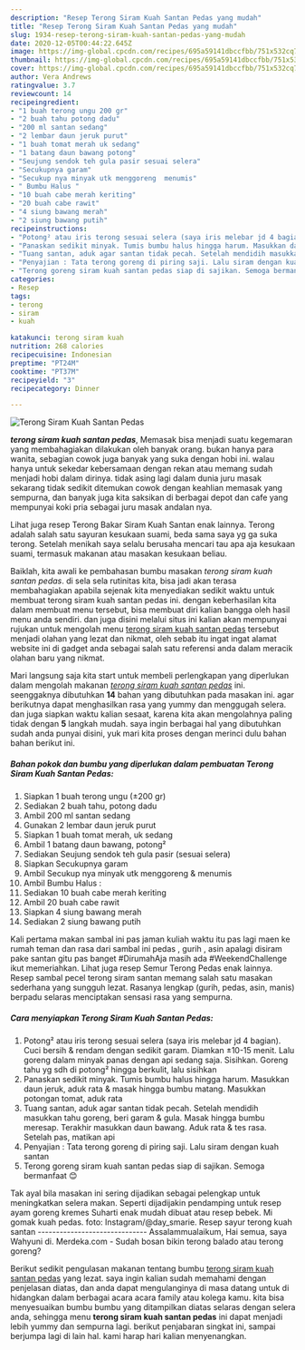 ```yaml
---
description: "Resep Terong Siram Kuah Santan Pedas yang mudah"
title: "Resep Terong Siram Kuah Santan Pedas yang mudah"
slug: 1934-resep-terong-siram-kuah-santan-pedas-yang-mudah
date: 2020-12-05T00:44:22.645Z
image: https://img-global.cpcdn.com/recipes/695a59141dbccfbb/751x532cq70/terong-siram-kuah-santan-pedas-foto-resep-utama.jpg
thumbnail: https://img-global.cpcdn.com/recipes/695a59141dbccfbb/751x532cq70/terong-siram-kuah-santan-pedas-foto-resep-utama.jpg
cover: https://img-global.cpcdn.com/recipes/695a59141dbccfbb/751x532cq70/terong-siram-kuah-santan-pedas-foto-resep-utama.jpg
author: Vera Andrews
ratingvalue: 3.7
reviewcount: 14
recipeingredient:
- "1 buah terong ungu 200 gr"
- "2 buah tahu potong dadu"
- "200 ml santan sedang"
- "2 lembar daun jeruk purut"
- "1 buah tomat merah uk sedang"
- "1 batang daun bawang potong"
- "Seujung sendok teh gula pasir sesuai selera"
- "Secukupnya garam"
- "Secukup nya minyak utk menggoreng  menumis"
- " Bumbu Halus "
- "10 buah cabe merah keriting"
- "20 buah cabe rawit"
- "4 siung bawang merah"
- "2 siung bawang putih"
recipeinstructions:
- "Potong² atau iris terong sesuai selera (saya iris melebar jd 4 bagian). Cuci bersih &amp; rendam dengan sedikit garam. Diamkan ±10-15 menit. Lalu goreng dalam minyak panas dengan api sedang saja. Sisihkan. Goreng tahu yg sdh di potong² hingga berkulit, lalu sisihkan"
- "Panaskan sedikit minyak. Tumis bumbu halus hingga harum. Masukkan daun jeruk, aduk rata &amp; masak hingga bumbu matang. Masukkan potongan tomat, aduk rata"
- "Tuang santan, aduk agar santan tidak pecah. Setelah mendidih masukkan tahu goreng, beri garam &amp; gula. Masak hingga bumbu meresap. Terakhir masukkan daun bawang. Aduk rata &amp; tes rasa. Setelah pas, matikan api"
- "Penyajian : Tata terong goreng di piring saji. Lalu siram dengan kuah santan"
- "Terong goreng siram kuah santan pedas siap di sajikan. Semoga bermanfaat 😊"
categories:
- Resep
tags:
- terong
- siram
- kuah

katakunci: terong siram kuah 
nutrition: 268 calories
recipecuisine: Indonesian
preptime: "PT24M"
cooktime: "PT37M"
recipeyield: "3"
recipecategory: Dinner

---
```



![Terong Siram Kuah Santan Pedas](https://img-global.cpcdn.com/recipes/695a59141dbccfbb/751x532cq70/terong-siram-kuah-santan-pedas-foto-resep-utama.jpg)

<b><i>terong siram kuah santan pedas</i></b>, Memasak bisa menjadi suatu kegemaran yang membahagiakan dilakukan oleh banyak orang. bukan hanya para wanita, sebagian cowok juga banyak yang suka dengan hobi ini. walau hanya untuk sekedar kebersamaan dengan rekan atau memang sudah menjadi hobi dalam dirinya. tidak asing lagi dalam dunia juru masak sekarang tidak sedikit ditemukan cowok dengan keahlian memasak yang sempurna, dan banyak juga kita saksikan di berbagai depot dan cafe yang mempunyai koki pria sebagai juru masak andalan nya.

Lihat juga resep Terong Bakar Siram Kuah Santan enak lainnya. Terong adalah salah satu sayuran kesukaan suami, beda sama saya yg ga suka terong. Setelah menikah saya selalu berusaha mencari tau apa aja kesukaan suami, termasuk makanan atau masakan kesukaan beliau.

Baiklah, kita awali ke pembahasan bumbu masakan <i>terong siram kuah santan pedas</i>. di sela sela rutinitas kita, bisa jadi akan terasa membahagiakan apabila sejenak kita menyediakan sedikit waktu untuk membuat terong siram kuah santan pedas ini. dengan keberhasilan kita dalam membuat menu tersebut, bisa membuat diri kalian bangga oleh hasil menu anda sendiri. dan juga disini melalui situs ini kalian akan mempunyai rujukan untuk mengolah menu <u>terong siram kuah santan pedas</u> tersebut menjadi olahan yang lezat dan nikmat, oleh sebab itu ingat ingat alamat website ini di gadget anda sebagai salah satu referensi anda dalam meracik olahan baru yang nikmat.


Mari langsung saja kita start untuk membeli perlengkapan yang diperlukan dalam mengolah makanan <u><i>terong siram kuah santan pedas</i></u> ini. seenggaknya dibutuhkan <b>14</b> bahan yang dibutuhkan pada masakan ini. agar berikutnya dapat menghasilkan rasa yang yummy dan menggugah selera. dan juga siapkan waktu kalian sesaat, karena kita akan mengolahnya paling tidak dengan <b>5</b> langkah mudah. saya ingin berbagai hal yang dibutuhkan sudah anda punyai disini, yuk mari kita proses dengan merinci dulu bahan bahan berikut ini.

<!--inarticleads1-->

##### Bahan pokok dan bumbu yang diperlukan dalam pembuatan Terong Siram Kuah Santan Pedas:

1. Siapkan 1 buah terong ungu (±200 gr)
1. Sediakan 2 buah tahu, potong dadu
1. Ambil 200 ml santan sedang
1. Gunakan 2 lembar daun jeruk purut
1. Siapkan 1 buah tomat merah, uk sedang
1. Ambil 1 batang daun bawang, potong²
1. Sediakan Seujung sendok teh gula pasir (sesuai selera)
1. Siapkan Secukupnya garam
1. Ambil Secukup nya minyak utk menggoreng &amp; menumis
1. Ambil  Bumbu Halus :
1. Sediakan 10 buah cabe merah keriting
1. Ambil 20 buah cabe rawit
1. Siapkan 4 siung bawang merah
1. Sediakan 2 siung bawang putih


Kali pertama makan sambal ini pas jaman kuliah waktu itu pas lagi maen ke rumah teman dan rasa dari sambal ini pedas , gurih , asin apalagi disiram pake santan gitu pas banget #DirumahAja masih ada #WeekendChallenge ikut memeriahkan. Lihat juga resep Semur Terong Pedas enak lainnya. Resep sambal pecel terong siram santan memang salah satu masakan sederhana yang sungguh lezat. Rasanya lengkap (gurih, pedas, asin, manis) berpadu selaras menciptakan sensasi rasa yang sempurna. 

<!--inarticleads2-->

##### Cara menyiapkan Terong Siram Kuah Santan Pedas:

1. Potong² atau iris terong sesuai selera (saya iris melebar jd 4 bagian). Cuci bersih &amp; rendam dengan sedikit garam. Diamkan ±10-15 menit. Lalu goreng dalam minyak panas dengan api sedang saja. Sisihkan. Goreng tahu yg sdh di potong² hingga berkulit, lalu sisihkan
1. Panaskan sedikit minyak. Tumis bumbu halus hingga harum. Masukkan daun jeruk, aduk rata &amp; masak hingga bumbu matang. Masukkan potongan tomat, aduk rata
1. Tuang santan, aduk agar santan tidak pecah. Setelah mendidih masukkan tahu goreng, beri garam &amp; gula. Masak hingga bumbu meresap. Terakhir masukkan daun bawang. Aduk rata &amp; tes rasa. Setelah pas, matikan api
1. Penyajian : Tata terong goreng di piring saji. Lalu siram dengan kuah santan
1. Terong goreng siram kuah santan pedas siap di sajikan. Semoga bermanfaat 😊


Tak ayal bila masakan ini sering dijadikan sebagai pelengkap untuk meningkatkan selera makan. Seperti dijadijakin pendamping untuk resep ayam goreng kremes Suharti enak mudah dibuat atau resep bebek. Mi gomak kuah pedas. foto: Instagram/@day_smarie. Resep sayur terong kuah santan ------------------------------ Assalammualaikum, Hai semua, saya Wahyuni di. Merdeka.com - Sudah bosan bikin terong balado atau terong goreng? 

Berikut sedikit pengulasan makanan tentang bumbu <u>terong siram kuah santan pedas</u> yang lezat. saya ingin kalian sudah memahami dengan penjelasan diatas, dan anda dapat mengulanginya di masa datang untuk di hidangkan dalam berbagai acara acara family atau kolega kamu. kita bisa menyesuaikan bumbu bumbu yang ditampilkan diatas selaras dengan selera anda, sehingga menu <b>terong siram kuah santan pedas</b> ini dapat menjadi lebih yummy dan sempurna lagi. berikut penjabaran singkat ini, sampai berjumpa lagi di lain hal. kami harap hari kalian menyenangkan.
